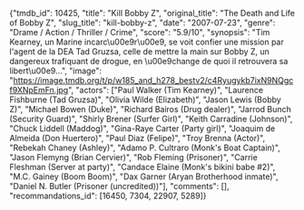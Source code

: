 {"tmdb_id": 10425, "title": "Kill Bobby Z", "original_title": "The Death and Life of Bobby Z", "slug_title": "kill-bobby-z", "date": "2007-07-23", "genre": "Drame / Action / Thriller / Crime", "score": "5.9/10", "synopsis": "Tim Kearney, un Marine incarc\u00e9r\u00e9, se voit confier une mission par l'agent de la DEA Tad Gruzsa, celle de mettre la main sur Bobby Z, un dangereux trafiquant de drogue, en \u00e9change de quoi il retrouvera sa libert\u00e9...", "image": "https://image.tmdb.org/t/p/w185_and_h278_bestv2/c4Ryugykb7ixN9NQgcf9XNpEmFn.jpg", "actors": ["Paul Walker (Tim Kearney)", "Laurence Fishburne (Tad Gruzsa)", "Olivia Wilde (Elizabeth)", "Jason Lewis (Bobby Z)", "Michael Bowen (Duke)", "Richard Bairos (Drug dealer)", "Jarrod Bunch (Security Guard)", "Shirly Brener (Surfer Girl)", "Keith Carradine (Johnson)", "Chuck Liddell (Maddog)", "Gina-Raye Carter (Party girl)", "Joaquim de Almeida (Don Huertero)", "Paul Diaz (Felipe)", "Troy Brenna (Actor)", "Rebekah Chaney (Ashley)", "Adamo P. Cultraro (Monk's Boat Captain)", "Jason Flemyng (Brian Cervier)", "Rob Fleming (Prisoner)", "Carrie Fleshman (Server at party)", "Candace Elaine (Monk's bikini babe #2)", "M.C. Gainey (Boom Boom)", "Dax Garner (Aryan Brotherhood inmate)", "Daniel N. Butler (Prisoner (uncredited))"], "comments": [], "recommandations_id": [16450, 7304, 22907, 5289]}